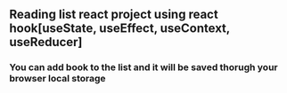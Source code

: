 ## Reading list react project using react hook[useState, useEffect, useContext, useReducer]

### You can add book to the list and it will be saved thorugh your browser local storage
